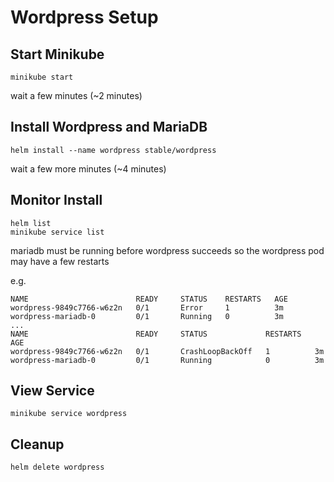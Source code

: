 # Wordpress Setup
## Start Minikube
```
minikube start
```
wait a few minutes (~2 minutes)

## Install Wordpress and MariaDB
```
helm install --name wordpress stable/wordpress
```
wait a few more minutes (~4 minutes)

## Monitor Install
```
helm list
minikube service list
```
mariadb must be running before wordpress succeeds so the wordpress pod may have a few restarts

e.g.

```
NAME                        READY     STATUS    RESTARTS   AGE
wordpress-9849c7766-w6z2n   0/1       Error     1          3m
wordpress-mariadb-0         0/1       Running   0          3m
...
NAME                        READY     STATUS             RESTARTS   AGE
wordpress-9849c7766-w6z2n   0/1       CrashLoopBackOff   1          3m
wordpress-mariadb-0         0/1       Running            0          3m
```

## View Service
```
minikube service wordpress
```

## Cleanup
```
helm delete wordpress
```